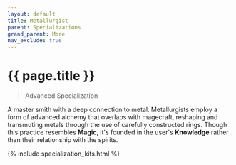```yaml
---
layout: default
title: Metallurgist
parent: Specializations
grand_parent: More
nav_exclude: true
---
```


# {{ page.title }}

> Advanced Specialization

A master smith with a deep connection to metal. Metallurgists employ a form of advanced alchemy that overlaps with magecraft, reshaping and transmuting metals through the use of carefully constructed rings. Though this practice resembles **<span style="color: {{ site.mage_color }}">Magic</span>**, it's founded in the user's **<span style="color: {{ site.alchemist_color }}">Knowledge</span>** rather than their relationship with the spirits.

{% include specialization_kits.html %}
